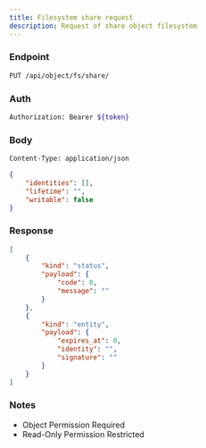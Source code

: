 ```yaml
---
title: Filesystem share request
description: Request of share object filesystem
---
```


### Endpoint

```bash
PUT /api/object/fs/share/
```

### Auth

```bash
Authorization: Bearer ${token}
```

### Body

```bash
Content-Type: application/json
```

```json [Json]
{
    "identities": [],
    "lifetime": "",
    "writable": false
}
```

### Response

```json [Json]
[
    {
        "kind": "status",
        "payload": {
            "code": 0,
            "message": ""
        }
    },
    {
        "kind": "entity",
        "payload": {
            "expires_at": 0,
            "identity": "",
            "signature": ""
        }
    }
]
```

### Notes

- Object Permission Required
- Read-Only Permission Restricted

